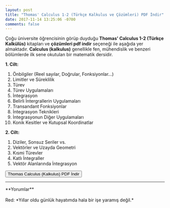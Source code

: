 ```yaml
---
layout: post
title: "Thomas' Calculus 1-2 (Türkçe Kalkulus ve Çözümleri) PDF İndir"
date: 2017-11-14 13:25:06 -0700
comments: false
---
```


<p>Çoğu üniversite öğrencisinin görüp duyduğu <strong>Thomas' Calculus 1-2 (Türkçe Kalkülüs)</strong> kitapları ve <strong>çözümleri pdf indir</strong> seçeneği ile aşağıda yer almaktadır. <strong>Calculus (kalkulus)</strong> genellikle fen, mühendislik ve benzeri bölümlerde ilk sene okutulan bir matematik dersidir. </p>

**1. Cilt:**
<ol>
<li>Önbilgiler (Reel sayılar, Doğrular, Fonksiyonlar...)</li>
<li>Limitler ve Süreklilik</li>
<li>Türev</li>
<li>Türev Uygulamaları</li>
<li>İntegrasyon</li>
<li>Belirli İntergrallerin Uygulamaları</li>
<li>Transandant Fonksiyonlar</li>
<li>İntegrasyon Teknikleri</li>
<li>İntegrasyonun Diğer Uygulamaları</li>
<li>Konik Kesitler ve Kutupsal Koordinatlar</li>
</ol>

**2. Cilt:**
<ol>
<li>Diziler, Sonsuz Seriler vs.</li>
<li>Vektörler ve Uzayda Geometri</li>
<li>Kısmi Türevler</li>
<li>Katlı İntegraller</li>
<li>Vektör Alanlarında İntegrasyon</li>
</ol>


<form><button type="submit" class="btn btn-success">Thomas Calculus (Kalkulus) PDF İndir</button></form>

<hr>
**Yorumlar**<br/><br/>
Red: *Yıllar oldu günlük hayatımda hala bir işe yaramış değil.*

